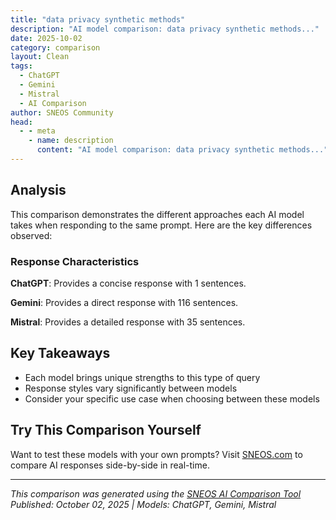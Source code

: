 ```yaml
---
title: "data privacy synthetic methods"
description: "AI model comparison: data privacy synthetic methods..."
date: 2025-10-02
category: comparison
layout: Clean
tags:
  - ChatGPT
  - Gemini
  - Mistral
  - AI Comparison
author: SNEOS Community
head:
  - - meta
    - name: description
      content: "AI model comparison: data privacy synthetic methods..."
---
```


<ChatComparison
  title="data privacy synthetic methods"
  prompt="data privacy synthetic methods"
  :responses='{
    "ChatGPT": "Data privacy is a critical concern in today&#39;s digital landscape, especially as data breaches and misuse become more common. Several synthetic methods for preserving data privacy have been developed to protect sensitive information while still allowing for analysis. Here are some notable methods:\n\n### 1. Synthetic Data Generation\nSynthetic data refers to data that is artificially generated based on the statistical properties of real datasets. It can be used in place of real data for testing and analysis without compromising privacy.\n\n- **Generative Adversarial Networks (GANs):** GANs can generate realistic synthetic datasets by training two neural networks against each other—a generator that creates data and a discriminator that tries to distinguish between real and synthetic data.\n  \n- **Variational Autoencoders (VAEs):** VAEs can be used to learn the underlying distribution of the data and generate new, synthetic instances that resemble the original data.\n\n- **Simulation-Based Methods:** These methods involve creating models that simulate the true data generation process, allowing the creation of synthetic datasets based on known distributions.\n\n### 2. Differential Privacy\nDifferential privacy is a mathematical framework that provides a formal definition of privacy. It ensures that the inclusion or exclusion of a single individual&#39;s data does not significantly affect the output of a function or query.\n\n- **Noise Addition:** By adding controlled noise to the data or the result of queries, differential privacy can obscure the contribution of any individual record, maintaining privacy while enabling data analysis.\n\n- **Clipping and Aggregation:** This involves limiting the effects of individual data points by clipping their contributions to queries and aggregating results from multiple users.\n\n### 3. Secure Multi-Party Computation (SMPC)\nSMPC methods allow multiple parties to jointly compute a function over their inputs while keeping those inputs private. It ensures that no party can learn anything other than the final output.\n\n### 4. Homomorphic Encryption\nHomomorphic encryption is a form of encryption that allows computations to be performed on encrypted data without needing to decrypt it first. The results of the computations remain encrypted and can only be decrypted by the data owner.\n\n### 5. Anonymization Techniques\nAnonymization techniques remove or mask personally identifiable information (PII) from datasets, making it difficult to identify individuals.\n\n- **K-Anonymity:** Ensures that each individual in a dataset cannot be distinguished from at least k-1 other individuals.\n  \n- **L-Diversity and T-Closeness:** These are extensions of k-anonymity that further protect against certain attacks by ensuring diversity and closeness in distribution of sensitive attributes.\n\n### 6. Federated Learning\nIn federated learning, machine learning models are trained across decentralized devices holding local data samples. The devices compute updates to the model locally and share only the model updates, not the data, thus preserving privacy.\n\n### 7. Data Masking\nData masking modifies data so that sensitive information cannot be identified while maintaining the data&#39;s usability for testing or analysis. Techniques include encryption, substitution, shuffling, and more.\n\n### Conclusion\nThe choice of synthetic method for data privacy depends on various factors, including the nature of the data, the required level of privacy, the intended use of the data, and regulatory requirements. Each method has its strengths and weaknesses, and often a combination of techniques can be employed to achieve a higher level of privacy.",
    "Gemini": "Synthetic data methods are a powerful tool for preserving data privacy while still enabling analysis and model training. They involve creating artificial datasets that mimic the statistical properties of the original data without exposing any individual\u0027s real information. Here\u0027s a breakdown of different synthetic data methods, their advantages, and disadvantages:\n\n**1. Rule-Based Methods:**\n\n*   **Description:**  These are the simplest methods. They use predefined rules and logic to generate synthetic data based on domain knowledge and understanding of the original data.\n*   **Process:**  The data creator analyzes the original data and defines rules that dictate how synthetic values should be generated. For instance, rules might specify value ranges for numerical features, or relationships between attributes.\n*   **Example:** Generating synthetic customer data where age is between 18 and 65, income correlates with education level, and location follows a specific distribution.\n*   **Advantages:**  Easy to implement, computationally inexpensive, good for simple datasets.\n*   **Disadvantages:**  Can be simplistic and lack fidelity to the original data, especially for complex datasets with intricate correlations.  May struggle to capture rare but important patterns.  Relies heavily on the data creator\u0027s understanding of the data.\n\n**2. Statistical Modeling Methods:**\n\n*   **Description:**  These methods use statistical models to learn the underlying distribution and dependencies within the original data.  Synthetic data is then sampled from the learned model.\n*   **Process:**\n    1.  **Model Selection:** Choose appropriate statistical models (e.g., Gaussian Mixture Models (GMMs), Bayesian Networks, Copulas, Markov chains) based on the data type and relationships.\n    2.  **Model Training:** Train the chosen model on the original data to estimate its parameters.\n    3.  **Synthetic Data Generation:** Sample new data points from the trained model, creating a synthetic dataset.\n*   **Examples:**\n    *   **Gaussian Mixture Models (GMMs):**  Assume data is generated from a mixture of Gaussian distributions.\n    *   **Bayesian Networks:**  Model probabilistic dependencies between variables using a directed acyclic graph.\n    *   **Copulas:**  Separate the marginal distributions of variables from their dependencies, allowing more flexible modeling.  Useful for handling non-normal data.\n    *   **Markov Chains:**  Model sequential data, like time series, based on transitions between states.\n*   **Advantages:** Can capture complex relationships and dependencies in the data. Offer a good balance between privacy and utility.\n*   **Disadvantages:**  Model selection can be challenging.  May require more computational resources and expertise.  Model assumptions might not perfectly match the real data, leading to inaccuracies.  Can be vulnerable to privacy attacks if the model learns too much about individual data points.\n\n**3. Machine Learning Methods (Deep Learning based):**\n\n*   **Description:** These methods employ machine learning models, often deep learning models like Generative Adversarial Networks (GANs) or Variational Autoencoders (VAEs), to learn the data distribution and generate synthetic data.\n*   **Process:**\n    1.  **Model Training:** Train a GAN or VAE on the original data.\n    2.  **Synthetic Data Generation:** Use the trained generator network (in GANs) or the decoder network (in VAEs) to generate new synthetic data points.\n*   **Examples:**\n    *   **Generative Adversarial Networks (GANs):**  A generator network creates synthetic data, while a discriminator network tries to distinguish between real and synthetic data. They are trained adversarially until the generator produces realistic synthetic data. Tabular GANs have been developed to handle structured data.\n    *   **Variational Autoencoders (VAEs):**  Encode the original data into a latent space and then decode it back into synthetic data.\n*   **Advantages:**  Can capture very complex and subtle patterns in the data.  Potentially generate highly realistic synthetic data. Can handle high-dimensional data well.\n*   **Disadvantages:**  Computationally expensive to train, require large datasets, and can be difficult to tune.  Prone to mode collapse (GANs) or generating blurry data (VAEs).  Privacy risks can be significant if the models overfit and memorize individual data points. Require significant expertise to implement correctly and evaluate.\n*   **Notable Libraries/Frameworks:**\n    *   **Synthetic Data Vault (SDV):** A Python library with various synthetic data generation models, including tabular GANs and VAEs.\n    *   **CTGAN:**  Specifically designed for tabular data, based on GANs.\n    *   **Mostly AI:** A commercial platform offering synthetic data generation services.\n    *   **Gretel.ai:**  Offers a platform for creating synthetic data, differential privacy tools, and other data privacy solutions.\n\n**4. Differential Privacy Methods:**\n\n*   **Description:**  These methods add noise to the original data or the model training process to guarantee a certain level of privacy. Differential privacy provides a mathematically rigorous guarantee that the presence or absence of any single individual in the dataset will not significantly affect the outcome of any analysis.  While *technically* not solely a synthetic data generation method, it\u0027s often used in *conjunction* with other methods to enhance privacy.\n*   **Process:**\n    1.  **Noise Addition:**  Add random noise to the data or the model\u0027s parameters during training. The amount of noise is controlled by a privacy parameter (epsilon). Smaller epsilon values provide stronger privacy but can decrease data utility.\n    2.  **Privacy Accounting:**  Track the total amount of privacy loss across multiple queries or analyses.\n*   **Examples:**\n    *   **Laplace Mechanism:** Add Laplace noise to query results.\n    *   **Gaussian Mechanism:** Add Gaussian noise to query results.\n    *   **DP-SGD (Differentially Private Stochastic Gradient Descent):**  A modification of stochastic gradient descent that adds noise to the gradients during model training.\n*   **Advantages:**  Provides strong, mathematically proven privacy guarantees.  Can be applied to various data analysis and machine learning tasks.\n*   **Disadvantages:**  Adding noise can reduce the accuracy and utility of the data.  Finding the right balance between privacy and utility is crucial.  Can be complex to implement and understand. Requires careful consideration of the privacy parameters.\n*   **Frameworks/Libraries:**\n    *   **TensorFlow Privacy:** A TensorFlow library for differentially private machine learning.\n    *   **Opacus:** A PyTorch library for training models with differential privacy.\n    *   **Diffprivlib:**  A Python library that provides differentially private algorithms for data analysis.\n\n**5. Hybrid Approaches:**\n\n*   **Description:**  Combine different synthetic data methods to leverage their individual strengths and overcome their weaknesses.\n*   **Examples:**\n    *   Use rule-based methods to handle certain features and statistical modeling for others.\n    *   Use DP-SGD to train a GAN, creating differentially private synthetic data.\n    *   Use data augmentation techniques on synthetic data to further enhance its diversity and realism.\n\n**Evaluation Metrics:**\n\nEvaluating the quality of synthetic data is essential.  Key metrics include:\n\n*   **Statistical Similarity:**  How well does the synthetic data match the statistical distributions and correlations of the original data? (e.g., comparing means, standard deviations, correlations, and other statistical measures).  Tools like Kolmogorov-Smirnov tests can be used.\n*   **Utility:**  How well can the synthetic data be used for downstream tasks, such as model training or data analysis?  Train models on both the real and synthetic data and compare their performance.\n*   **Privacy Risk:**  How vulnerable is the synthetic data to privacy attacks, such as membership inference attacks or attribute disclosure attacks?  Quantify the risk of re-identification of individuals in the original dataset.  Differential privacy provides formal guarantees to mitigate this.\n*   **Realism:** Does the data \u0022look\u0022 like real data, in terms of validity of individual entries and overall plausibility?  This is particularly important for public release scenarios.\n\n**Choosing the Right Method:**\n\nThe best synthetic data method depends on the specific application, the characteristics of the data, and the desired balance between privacy and utility.  Consider the following factors:\n\n*   **Data Complexity:** Simple rule-based methods might suffice for simple datasets, while complex datasets require more advanced methods like GANs or VAEs.\n*   **Privacy Requirements:** If strong privacy guarantees are needed, consider using differential privacy techniques.\n*   **Data Utility Requirements:**  The method should preserve the statistical properties and relationships in the data that are important for the intended use case.\n*   **Computational Resources:**  Deep learning-based methods require significant computational resources.\n*   **Expertise:**  Some methods require more expertise in statistical modeling or machine learning.\n\n**Key Considerations and Best Practices:**\n\n*   **Data Preprocessing:**  Clean and preprocess the original data before generating synthetic data.\n*   **Feature Engineering:**  Carefully select and engineer the features used to train the synthetic data model.\n*   **Hyperparameter Tuning:**  Optimize the hyperparameters of the synthetic data model to achieve the best balance between privacy and utility.\n*   **Regular Evaluation:** Continuously evaluate the quality and privacy of the synthetic data and adjust the generation process as needed.\n*   **Documentation:**  Document the synthetic data generation process, including the methods used, the parameters chosen, and the evaluation results.\n*   **Transparency:** Be transparent about the use of synthetic data and its limitations.\n*   **Privacy Audits:**  Conduct regular privacy audits to assess the privacy risks associated with the synthetic data.\n*   **Compliance:** Ensure compliance with relevant data privacy regulations (e.g., GDPR, CCPA).\n\nIn summary, synthetic data methods offer a promising approach for balancing data privacy and utility.  By carefully selecting and implementing the appropriate methods, organizations can unlock the value of their data while protecting the privacy of individuals. Remember to thoroughly evaluate the generated data to ensure its suitability for the intended purpose and to minimize privacy risks.  Continual research and development in this field are leading to even more sophisticated and effective synthetic data techniques.\n",
    "Mistral": "Data privacy synthetic methods involve generating artificial data that mimics the statistical properties of real data while preserving privacy. These methods are crucial for sharing and analyzing data without compromising sensitive information. Here are some common synthetic data generation techniques:\n\n1. **Synthetic Data Generation Models**:\n   - **Generative Adversarial Networks (GANs)**: GANs consist of two neural networks, a generator and a discriminator, that work together to create synthetic data. The generator produces fake data, while the discriminator tries to distinguish between real and fake data.\n   - **Variational Autoencoders (VAEs)**: VAEs are a type of autoencoder whose encodings distribution is regularized during the training to follow a prior distribution. This allows for the generation of new data points by sampling from the prior distribution and decoding them.\n\n2. **Statistical Methods**:\n   - **Copulas**: Copulas are statistical models that describe the dependence structure between multiple variables. They can be used to generate synthetic data that preserves the correlations and distributions of the original data.\n   - **Bayesian Networks**: Bayesian networks are probabilistic models that represent a set of variables and their conditional dependencies via a directed acyclic graph. They can be used to generate synthetic data by sampling from the joint distribution.\n\n3. **Privacy-Preserving Techniques**:\n   - **Differential Privacy**: This technique adds noise to the data to ensure that the presence or absence of any individual record does not significantly affect the output. It can be used in combination with synthetic data generation methods to provide formal privacy guarantees.\n   - **k-Anonymity**: This method ensures that each record in the dataset is indistinguishable from at least k-1 other records with respect to certain identifying attributes. Synthetic data can be generated to meet k-anonymity requirements.\n\n4. **Data Transformation Methods**:\n   - **Data Swapping**: This technique involves swapping values between records to create synthetic data. It can be done in a way that preserves certain statistical properties of the original data.\n   - **Data Shuffling**: This method involves shuffling the values within columns to create synthetic data. It can be useful for preserving privacy while maintaining some statistical properties.\n\n5. **Hybrid Methods**:\n   - Combining multiple techniques, such as using GANs to generate synthetic data and then applying differential privacy to add noise, can provide robust privacy protection while maintaining data utility.\n\n6. **Domain-Specific Methods**:\n   - Certain domains may have specific requirements or constraints that necessitate tailored synthetic data generation methods. For example, in healthcare, synthetic patient records may need to adhere to specific medical guidelines and regulations.\n\n### Applications of Synthetic Data\n- **Data Sharing**: Synthetic data allows organizations to share data with external parties without compromising privacy.\n- **Model Training**: Synthetic data can be used to train machine learning models, especially when real data is sensitive or scarce.\n- **Simulation and Testing**: Synthetic data is useful for simulating different scenarios and testing algorithms and systems.\n- **Compliance**: Synthetic data helps organizations comply with data protection regulations such as GDPR and HIPAA.\n\n### Challenges\n- **Data Utility**: Ensuring that synthetic data retains the statistical properties and utility of the original data.\n- **Privacy Guarantees**: Providing formal privacy guarantees, such as differential privacy, can be challenging.\n- **Computational Complexity**: Some synthetic data generation methods, like GANs, can be computationally intensive.\n\nBy leveraging these synthetic data generation methods, organizations can balance the need for data privacy with the utility and value of data analysis."
  }'
  published-date="13:17"
/>

## Analysis

This comparison demonstrates the different approaches each AI model takes when responding to the same prompt. Here are the key differences observed:

### Response Characteristics

**ChatGPT**: Provides a concise response with 1 sentences. 

**Gemini**: Provides a direct response with 116 sentences. 

**Mistral**: Provides a detailed response with 35 sentences. 

## Key Takeaways

- Each model brings unique strengths to this type of query
- Response styles vary significantly between models
- Consider your specific use case when choosing between these models

## Try This Comparison Yourself

Want to test these models with your own prompts? Visit [SNEOS.com](https://sneos.com) to compare AI responses side-by-side in real-time.

---

*This comparison was generated using the [SNEOS AI Comparison Tool](https://sneos.com)*
*Published: October 02, 2025 | Models: ChatGPT, Gemini, Mistral*
